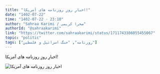 ```yaml
---
title: "اخبارِ روزِ روزنامه های آمریکا!"
date: "1402-07-22"
time: "1402-07-22 - 23:10"
author: "Sahraa Karimi / صحرا کریمی"
authorId: "@sahraakarimi"
link: "https://twitter.com/sahraakarimi/status/1711743306055455067"
topic: "politic"
tags: ["روزنامه", "جنگ اسرائیل و فلسطین"]
---
```


اخبارِ روزِ روزنامه های آمریکا!

![اخبارِ روزِ روزنامه های آمریکا](/posts/politic/akhbar-rooze-rooznamehaye-amrika.jpg)
